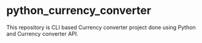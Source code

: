 # python_currency_converter
This repository is CLI based Currency converter project done using Python and Currency converter API. 

